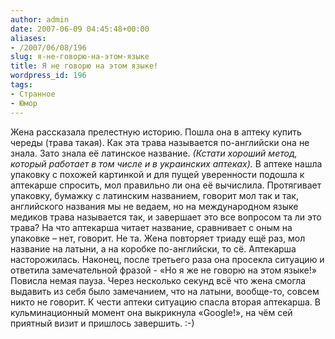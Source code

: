 ```yaml
---
author: admin
date: 2007-06-09 04:45:48+00:00
aliases:
- /2007/06/08/196
slug: я-не-говорю-на-этом-языке
title: Я не говорю на этом языке!
wordpress_id: 196
tags:
- Странное
- Юмор
---
```


Жена рассказала прелестную историю. Пошла она в аптеку купить череды (трава такая). Как эта трава называется по-английски она не знала. Зато знала её латинское название. _(Кстати хороший метод, который работает в том числе и в украинских аптеках)._ В аптеке нашла упаковку с похожей картинкой и для пущей уверенности подошла к аптекарше спросить, мол правильно ли она её вычислила. Протягивает упаковку, бумажку с латинским названием, говорит мол так и так, английского названия мы не ведаем, но на международном языке медиков трава называется так, и завершает это все вопросом та ли это трава? На что аптекарша читает название, сравнивает с оным на упаковке – нет, говорит. Не та. Жена повторяет триаду ещё раз, мол название на латыни, а на коробке по-английски, то сё. Аптекарша насторожилась. Наконец, после третьего раза она просекла ситуацию и ответила замечательной фразой - «Но я же не говорю на этом языке!» Повисла немая пауза. Через несколько секунд всё что жена смогла выдавить из себя было замечанием, что на латыни, вообще-то, совсем никто не говорит. К чести аптеки ситуацию спасла вторая аптекарша. В кульминационный момент она выкрикнула «Google!», на чём сей приятный визит и пришлось завершить. :-)
